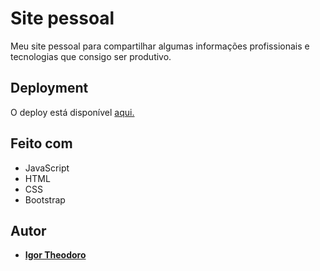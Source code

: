 # Site pessoal

Meu site pessoal para compartilhar algumas informações profissionais e tecnologias que consigo ser produtivo.

## Deployment

O deploy está disponível [aqui.](https://igortheodoro.tech)

## Feito com

* JavaScript
* HTML
* CSS
* Bootstrap

## Autor

* **[Igor Theodoro](https://github.com/igortheodoro)**

